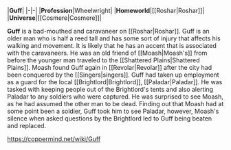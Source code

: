 |**Guff**|
|-|-|
|**Profession**|Wheelwright|
|**Homeworld**|[[Roshar\|Roshar]]|
|**Universe**|[[Cosmere\|Cosmere]]|

**Guff** is a bad-mouthed  and caravaneer on [[Roshar\|Roshar]].
Guff is an older man who is half a reed tall and has some sort of injury that affects his walking and movement. It is likely that he has an accent that is associated with the caravaneers.
He was an old friend of [[Moash\|Moash's]] from before the younger man traveled to the [[Shattered Plains\|Shattered Plains]]. Moash found Guff again in [[Revolar\|Revolar]] after the city had been conquered by the [[Singers\|singers]]. Guff had taken up employment as a guard for the local [[Brightlord\|Brightlord]], [[Paladar\|Paladar]]. He was tasked with keeping people out of the Brightlord's tents and also alerting Paladar to any soldiers who were captured. He was surprised to see Moash, as he had assumed the other man to be dead.
Finding out that Moash had at some point been a soldier, Guff took him to see Paladar, however, Moash's silence when asked questions by the Brightlord led to Guff being beaten and replaced.



https://coppermind.net/wiki/Guff